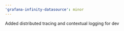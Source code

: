 ```yaml
---
'grafana-infinity-datasource': minor
---
```


Added distributed tracing and contextual logging for dev
